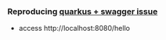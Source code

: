 ### Reproducing [quarkus + swagger issue][1]
* access http://localhost:8080/hello 

[1]: https://github.com/quarkusio/quarkus/issues/10430